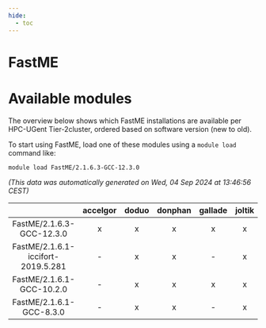 ```yaml
---
hide:
  - toc
---
```


FastME
======

# Available modules


The overview below shows which FastME installations are available per HPC-UGent Tier-2cluster, ordered based on software version (new to old).

To start using FastME, load one of these modules using a `module load` command like:

```shell
module load FastME/2.1.6.3-GCC-12.3.0
```

*(This data was automatically generated on Wed, 04 Sep 2024 at 13:46:56 CEST)*  

| |accelgor|doduo|donphan|gallade|joltik|shinx|skitty|
| :---: | :---: | :---: | :---: | :---: | :---: | :---: | :---: |
|FastME/2.1.6.3-GCC-12.3.0|x|x|x|x|x|x|x|
|FastME/2.1.6.1-iccifort-2019.5.281|-|x|x|-|x|-|x|
|FastME/2.1.6.1-GCC-10.2.0|-|x|x|x|x|-|x|
|FastME/2.1.6.1-GCC-8.3.0|-|x|x|-|x|-|x|
